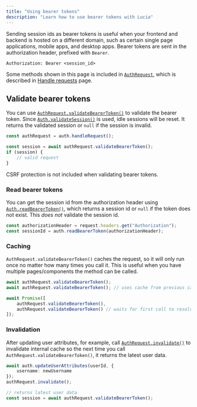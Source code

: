 ```yaml
---
title: "Using bearer tokens"
description: "Learn how to use bearer tokens with Lucia"
---
```


Sending session ids as bearer tokens is useful when your frontend and backend is hosted on a different domain, such as certain single page applications, mobile apps, and desktop apps. Bearer tokens are sent in the authorization header, prefixed with `Bearer`.

```http
Authorization: Bearer <session_id>
```

Some methods shown in this page is included in [`AuthRequest`](/reference/lucia/interfaces/authrequest), which is described in [Handle requests](/basics/handle-requests) page.

## Validate bearer tokens

You can use [`AuthRequest.validateBearerToken()`](/reference/lucia/interfaces/authrequest#validatebearertoken) to validate the bearer token. Since [`Auth.validateSession()`](/reference/lucia/interfaces/auth#validatesession) is used, idle sessions will be reset. It returns the validated session or `null` if the session is invalid.

```ts
const authRequest = auth.handleRequest();

const session = await authRequest.validateBearerToken();
if (session) {
	// valid request
}
```

CSRF protection is not included when validating bearer tokens.

### Read bearer tokens

You can get the session id from the authorization header using [`Auth.readBearerToken()`](/reference/lucia/interfaces/auth#readbearertoken), which returns a session id or `null` if the token does not exist. This _does not_ validate the session id.

```ts
const authorizationHeader = request.headers.get("Authorization");
const sessionId = auth.readBearerToken(authorizationHeader);
```

### Caching

`AuthRequest.validateBearerToken()` caches the request, so it will only run once no matter how many times you call it. This is useful when you have multiple pages/components the method can be called.

```ts
await authRequest.validateBearerToken();
await authRequest.validateBearerToken(); // uses cache from previous call
```

```ts
await Promise([
	authRequest.validateBearerToken(),
	authRequest.validateBearerToken() // waits for first call to resolve
]);
```

### Invalidation

After updating user attributes, for example, call [`AuthRequest.invalidate()`](/reference/lucia/interfaces/authrequest#invalidate) to invalidate internal cache so the next time you call `AuthRequest.validateBearerToken()`, it returns the latest user data.

```ts
await auth.updateUserAttributes(userId, {
	username: newUsername
});
authRequest.invalidate();

// returns latest user data
const session = await authRequest.validateBearerToken();
```
